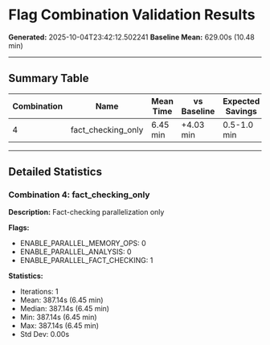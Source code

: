 # Flag Combination Validation Results

**Generated:** 2025-10-04T23:42:12.502241
**Baseline Mean:** 629.00s (10.48 min)

---

## Summary Table

| Combination | Name | Mean Time | vs Baseline | Expected Savings | Actual Savings | Status |
|-------------|------|-----------|-------------|------------------|----------------|--------|
| 4 | fact_checking_only | 6.45 min | +4.03 min | 0.5-1.0 min | 4.03 min | ⚠️ Partial |

---

## Detailed Statistics

### Combination 4: fact_checking_only

**Description:** Fact-checking parallelization only

**Flags:**
- ENABLE_PARALLEL_MEMORY_OPS: 0
- ENABLE_PARALLEL_ANALYSIS: 0
- ENABLE_PARALLEL_FACT_CHECKING: 1

**Statistics:**
- Iterations: 1
- Mean: 387.14s (6.45 min)
- Median: 387.14s (6.45 min)
- Min: 387.14s (6.45 min)
- Max: 387.14s (6.45 min)
- Std Dev: 0.00s
